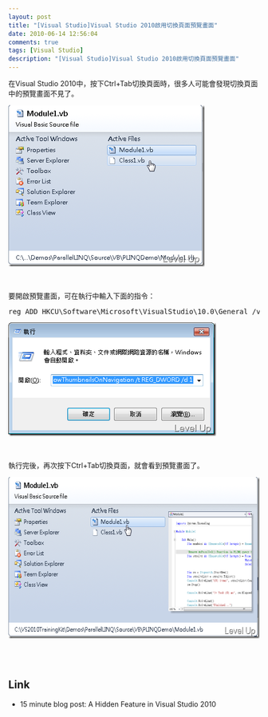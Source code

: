 ```yaml
---
layout: post
title: "[Visual Studio]Visual Studio 2010啟用切換頁面預覽畫面"
date: 2010-06-14 12:56:04
comments: true
tags: [Visual Studio]
description: "[Visual Studio]Visual Studio 2010啟用切換頁面預覽畫面"
---
```

<p>在Visual Studio 2010中，按下Ctrl+Tab切換頁面時，很多人可能會發現切換頁面中的預覽畫面不見了。</p>  <p><img style="border-bottom: 0px; border-left: 0px; display: inline; border-top: 0px; border-right: 0px" title="image" border="0" alt="image" src="\images\posts\15874\image_thumb.png" width="394" height="324" /> </p>  <p> </p>  <p>要開啟預覽畫面，可在執行中輸入下面的指令：</p>  <div style="padding-bottom: 0px; margin: 0px; padding-left: 0px; padding-right: 0px; display: inline; float: none; padding-top: 0px" id="scid:812469c5-0cb0-4c63-8c15-c81123a09de7:e4bf7b3b-4d0a-4074-a9e4-c26ea4917084" class="wlWriterEditableSmartContent"><pre name="code" class="xml">reg ADD HKCU\Software\Microsoft\VisualStudio\10.0\General /v ShowThumbnailsOnNavigation /t REG_DWORD /d 1</pre></div>

<p><img style="border-bottom: 0px; border-left: 0px; display: inline; border-top: 0px; border-right: 0px" title="image" border="0" alt="image" src="\images\posts\15874\image_thumb_2.png" width="417" height="228" /> </p>

<p> </p>

<p>執行完後，再次按下Ctrl+Tab切換頁面，就會看到預覽畫面了。</p>

<p><img style="border-bottom: 0px; border-left: 0px; display: inline; border-top: 0px; border-right: 0px" title="image" border="0" alt="image" src="\images\posts\15874\image_thumb_1.png" width="604" height="324" /> </p>

<p> </p>

<p />

<p />

<h2>Link</h2>

<ul>
  <li>15 minute blog post: A Hidden Feature in Visual Studio 2010</li>
</ul>